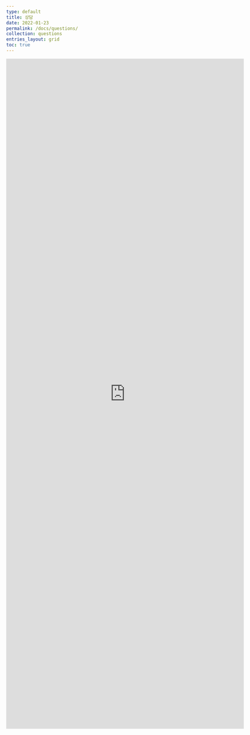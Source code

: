 ```yaml
---
type: default
title: 상담
date: 2022-01-23
permalink: /docs/questions/
collection: questions
entries_layout: grid
toc: true
---
```


<iframe src="https://docs.google.com/forms/d/e/1FAIpQLSdtNX320y68o3beRulHqyfY_C2bCjdkLNBZHGPMYAdWnntsPg/viewform?usp=sharing" width="640" height="1800" frameborder="0" marginwidth="0" marginheight="0">로드 중...</iframe>


<!-- ### [과목 상담: 수업 내용, 과제물, 연습 문제 등 강의 관련 내용 문의](/docs/questions/about_teachings/)
### [시험 정답 문의](/docs/questions/about_exams/)
### [기타 상담: 강의 이외 학교 생활 등 문의](/docs/questions/about_others/) -->
